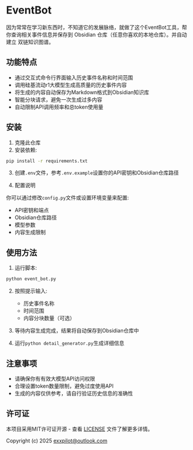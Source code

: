 # EventBot

因为常常在学习新东西时，不知道它的发展脉络，就做了这个EventBot工具，帮你查询相关事件信息并保存到 Obsidian 仓库（任意你喜欢的本地仓库）。并自动建立
双链知识图谱。

## 功能特点

- 通过交互式命令行界面输入历史事件名称和时间范围
- 调用硅基流动r1大模型生成高质量的历史事件内容
- 将生成的内容自动保存为Markdown格式到Obsidian知识库
- 智能分块请求，避免一次生成过多内容
- 自动限制API调用频率和总token使用量

## 安装

1. 克隆此仓库
2. 安装依赖:

```bash
pip install -r requirements.txt
```

3. 创建`.env`文件，参考`.env.example`设置你的API密钥和Obsidian仓库路径

4. 配置说明

你可以通过修改`config.py`文件或设置环境变量来配置:

- API密钥和端点
- Obsidian仓库路径
- 模型参数
- 内容生成限制

## 使用方法

1. 运行脚本:

```bash
python event_bot.py
```

2. 按照提示输入:
   - 历史事件名称
   - 时间范围
   - 内容分块数量（可选）

3. 等待内容生成完成，结果将自动保存到Obsidian仓库中

4. 运行`python detail_generator.py`生成详细信息

## 注意事项

- 请确保你有有效大模型API访问权限
- 合理设置token数量限制，避免过度使用API
- 生成的内容仅供参考，请自行验证历史信息的准确性

## 许可证

本项目采用MIT许可证开源 - 查看 [LICENSE](LICENSE) 文件了解更多详情。

Copyright (c) 2025 exxpilot@outlook.com
